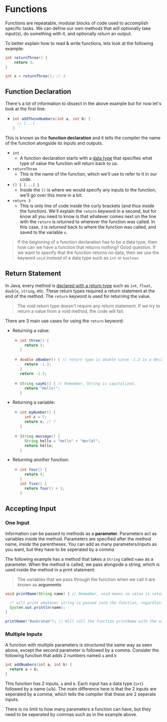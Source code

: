 # Functions

Functions are repeatable, modular blocks of code used to accomplish specific tasks. We can define our own methods that will optionally take input(s), do something with it, and optionally *return* an output.

To better explain how to read & write functions, lets look at the following example:

```java
int returnThree() {
    return 3;
}

int x = returnThree(); // 3

```

## Function Declaration

There's a lot of information to dissect in the above example but for now let's look at the first line:

- ```java
  int addTheseNumbers(int a, int b) { 
    // [...]
  }
  ```

This is known as the **function declaration** and it tells the compiler the name of the function alongside its inputs and outputs.

- `int`
  - A function declaration starts with a [data type](./Variables.md#data-types) that specifies what type of value the function will return back to us.
- `returnThree`
  - This is the name of the function, which we'll use to refer to it in our code.
- `() { [...] }`
  - Inside the `()` is where we would specify any inputs to the function, we'll go over this more in a bit.
- `return 3`
  - This is only line of code inside the curly brackets (and thus inside the function). We'll explain the `return` keyword in a second, but for know all you need to know is that whatever comes next on the line with the `return` is *returned* to wherever the function was called. In this case, `3` is *returned* back to where the function was called, and saved to the variable `x`.

> If the beginning of a function declaration has to be a data type, then how can we have a function that returns nothing? Good question. If we want to specify that the function returns *no* data, then we use the keyword `void` *instead* of a data type such as `int` or `boolean`

## Return Statement

In Java, every method is [declared with a return type](./Functions.md#function-declaration) such as `int`, `float`, `double`, `string`, etc. These return types required a return statement at the end of the method. The `return` keyword is used for returning the value.

> The void return type doesn't require any return statement. If we try to return a value from a void method, the code will fail.

There are 3 main use cases for using the `return` keyword:

- Returning a value:
  - ```java
    int three() {
      return 3;
    }
    ```
  - ```java
    double aNumber() { // return type is double since -1.3 is a decimal.
      return -1.3;
    }
    return -1.3;
    ```
  - ```java
    String sayHi() { // Remember, String is capitalized.
      return "Hello!";
    }
    ```
- Returning a variable:
  - ```java
    int myNumber() {
      int x = 7;
      return x; // 7
    }
    ```
  - ```java
    String message() {
      String hello = "Hello" + "World!";
      return hello;
    }
    ```
- Returning *another* function:
  - ```java
    int four() {
      return 4;
    }
    int five() {
      return four() + 1;
    }
    ```

## Accepting Input

### One Input

Information can be passed to methods as a **parameter**. Parameters act as variables inside the method. Parameters are specified after the method name, *inside* the parentheses. You can add as many parameters/inputs as you want, but they have to be seperated by a comma

The following example has a method that takes a `String` called `name` as a parameter. When the method is called, we pass alongside a string, which is used inside the method in a print statement:
> The variables that we pass *through* the function when we call it are known as **arguments**

```java
void printName(String name) { // Remember, void means no value is returned from the function.

  /* will print whatever string is passed into the function, regardless of if what we pass in is a variable, a call to another function, a normal string, etc. */
  System.out.println(name); 
}

printName("Baebraham"); // Will call the function printName with the argument "Baebraham"
```

### Multiple Inputs

A function with multiple parameters is structured the same way as seen above, except the second parameter is followed by a comma. Consider the following function that adds 2 numbers named `a` and `b`

```java
int addNumbers(int a, int b) {
  return a + b;
}
```

This function has 2 inputs, `a` and `b`. Each input has a data type (`int`) followed by a name (`a`/`b`). The main difference here is that the 2 inputs are seperated by a comma, which tells the compiler that these are 2 seperate inputs.

There is no limit to how many parameters a function can have, but they need to be seperated by commas such as in the example above.

